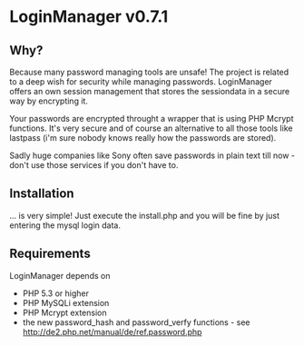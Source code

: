 # LoginManager v0.7.1

## Why?
Because many password managing tools are unsafe! The project is related to a deep wish for security while managing passwords. LoginManager offers an own session management that stores the sessiondata in a secure way by encrypting it.

Your passwords are encrypted throught a wrapper that is using PHP Mcrypt functions. It's very secure and of course an alternative to all those tools like lastpass (i'm sure nobody knows really how the passwords are stored).

Sadly huge companies like Sony often save passwords in plain text till now - don't use those services if you don't have to.

## Installation
... is very simple! Just execute the install.php and you will be fine by just entering the mysql login data.

## Requirements
LoginManager depends on
* PHP 5.3 or higher
* PHP MySQLi extension
* PHP Mcrypt extension
* the new password_hash and password_verfy functions - see http://de2.php.net/manual/de/ref.password.php
